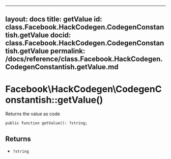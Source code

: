 
***

layout: docs
title: getValue
id: class.Facebook.HackCodegen.CodegenConstantish.getValue
docid: class.Facebook.HackCodegen.CodegenConstantish.getValue
permalink: /docs/reference/class.Facebook.HackCodegen.CodegenConstantish.getValue.md
---







# Facebook\\HackCodegen\\CodegenConstantish::getValue()




Returns the value as code




``` Hack
public function getValue(): ?string;
```




## Returns




- ` ?string `
